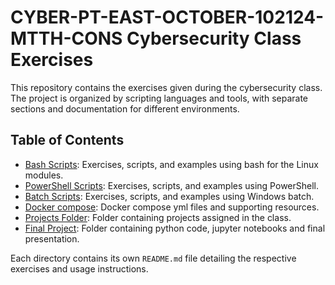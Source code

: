 # CYBER-PT-EAST-OCTOBER-102124-MTTH-CONS Cybersecurity Class Exercises

This repository contains the exercises given during the cybersecurity class. The project is organized by scripting languages and tools, with separate sections and documentation for different environments.

## Table of Contents

- [Bash Scripts](src/main/bash/README.md): Exercises, scripts, and examples using bash for the Linux modules.
- [PowerShell Scripts](src/main/powershell/README.md): Exercises, scripts, and examples using PowerShell.
- [Batch Scripts](src/main/batch/README.md): Exercises, scripts, and examples using Windows batch.
- [Docker compose](src/main/resources/docker/README.md): Docker compose yml files and supporting resources.
- [Projects Folder](src/main/projects/README.md): Folder containing projects assigned in the class.
- [Final Project](src/main/python/finalproject/README.md): Folder containing python code, jupyter notebooks and final presentation.

Each directory contains its own `README.md` file detailing the respective exercises and usage instructions.
